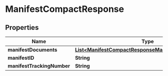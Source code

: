 

# ManifestCompactResponse


## Properties

| Name | Type | Description | Notes |
|------------ | ------------- | ------------- | -------------|
|**manifestDocuments** | [**List&lt;ManifestCompactResponseManifestDocumentsInner&gt;**](ManifestCompactResponseManifestDocumentsInner.md) |  |  [optional] |
|**manifestID** | **String** |  |  [optional] |
|**manifestTrackingNumber** | **String** |  |  [optional] |



